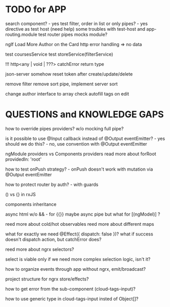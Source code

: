 # TODO for APP

search component? - yes
test filter, order in list or only pipes? - yes
directive as test host (need help)
some troubles with test-host and app-routing.module
test router
pipes mocks module?

ngIf Load More
Author on the Card
http error handling => no data

test coursesService
test storeService(filterService)

!!! http<any | void | ???>
catchError return type

json-server somehow reset token after create/update/delete

remove filter
remove sort pipe, implement server sort

change author interface to array
check autofill tags on edit

# QUESTIONS and KNOWLEDGE GAPS

how to override pipes providers? w/o mocking full pipe?

is it possible to use @Input callback instead of @Output eventEmitter? - yes
should we do this? - no, use convention with @Output eventEmitter

ngModule providers vs Components providers
read more about forRoot
providedIn: 'root'

how to test onPush strategy? - onPush doesn't work with mutation via @Output eventEmitter

how to protect router by auth? - with guards

() vs {} in rxJS

components inheritance

async html w/o && - for {{}} maybe async pipe
but what for [(ngModel)] ?

reed more about cold/hot observables
reed more about different maps

what for exactly we need @Effect({ dispatch: false })?
what if success doesn't dispatch action, but catchError does?

reed more about ngrx selectors?

select is viable only if we need more complex selection logic, isn't it?

how to organize events through app without ngrx, emit/broadcast?

project structure for ngrx store/effects?

how to get error from the sub-component (cloud-tags-input)?

how to use generic type in cloud-tags-input insted of Object[]?
